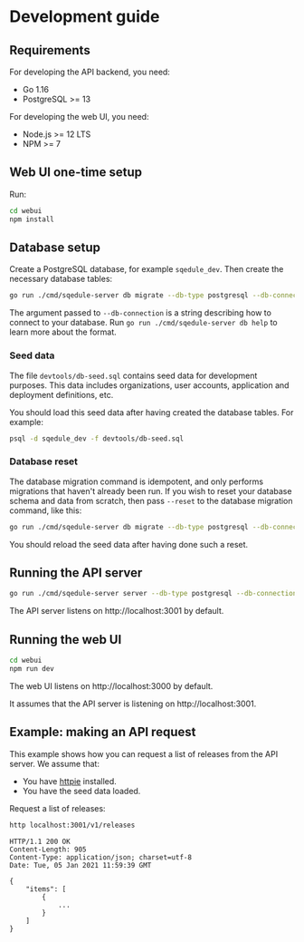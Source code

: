 # Development guide

## Requirements

For developing the API backend, you need:

 * Go 1.16
 * PostgreSQL >= 13

For developing the web UI, you need:

 * Node.js >= 12 LTS
 * NPM >= 7

## Web UI one-time setup

Run:

~~~bash
cd webui
npm install
~~~

## Database setup

Create a PostgreSQL database, for example `sqedule_dev`. Then create the necessary database tables:

~~~bash
go run ./cmd/sqedule-server db migrate --db-type postgresql --db-connection 'dbname=sqedule_dev'
~~~

The argument passed to `--db-connection` is a string describing how to connect to your database. Run `go run ./cmd/sqedule-server db help` to learn more about the format.

### Seed data

The file `devtools/db-seed.sql` contains seed data for development purposes. This data includes organizations, user accounts, application and deployment definitions, etc.

You should load this seed data after having created the database tables. For example:

~~~bash
psql -d sqedule_dev -f devtools/db-seed.sql
~~~

### Database reset

The database migration command is idempotent, and only performs migrations that haven't already been run. If you wish to reset your database schema and data from scratch, then pass `--reset` to the database migration command, like this:

~~~bash
go run ./cmd/sqedule-server db migrate --db-type postgresql --db-connection 'dbname=sqedule_dev' --reset
~~~

You should reload the seed data after having done such a reset.

## Running the API server

~~~bash
go run ./cmd/sqedule-server server --db-type postgresql --db-connection dbname=sqedule_dev
~~~

The API server listens on http://localhost:3001 by default.

## Running the web UI

~~~bash
cd webui
npm run dev
~~~

The web UI listens on http://localhost:3000 by default.

It assumes that the API server is listening on http://localhost:3001.

## Example: making an API request

This example shows how you can request a list of releases from the API server. We assume that:

 * You have [httpie](https://httpie.io/) installed.
 * You have the seed data loaded.

Request a list of releases:

~~~bash
http localhost:3001/v1/releases
~~~

~~~
HTTP/1.1 200 OK
Content-Length: 905
Content-Type: application/json; charset=utf-8
Date: Tue, 05 Jan 2021 11:59:39 GMT

{
    "items": [
        {
        	...
        }
    ]
}
~~~
